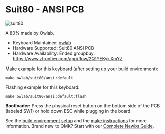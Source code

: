 # Suit80 - ANSI PCB

![suit80](https://i.imgur.com/0QN23oc.png)

A 80% made by Owlab.

* Keyboard Maintainer: [owlab](https://github.com/owlab-git)
* Hardware Supported: Suit80 ANSI PCB
* Hardware Availability: Ended groupbuy: https://www.zfrontier.com/app/flow/2Q1YEKykXmYZ

Make example for this keyboard (after setting up your build environment):

    make owlab/suit80/ansi:default

Flashing example for this keyboard:

    make owlab/suit80/ansi:default:flash

**Bootloader:** Press the physical reset button on the bottom side of the PCB (labeled SW1) or hold down ESC while plugging in the board.

See the [build environment setup](https://docs.qmk.fm/#/getting_started_build_tools) and the [make instructions](https://docs.qmk.fm/#/getting_started_make_guide) for more information. Brand new to QMK? Start with our [Complete Newbs Guide](https://docs.qmk.fm/#/newbs).
